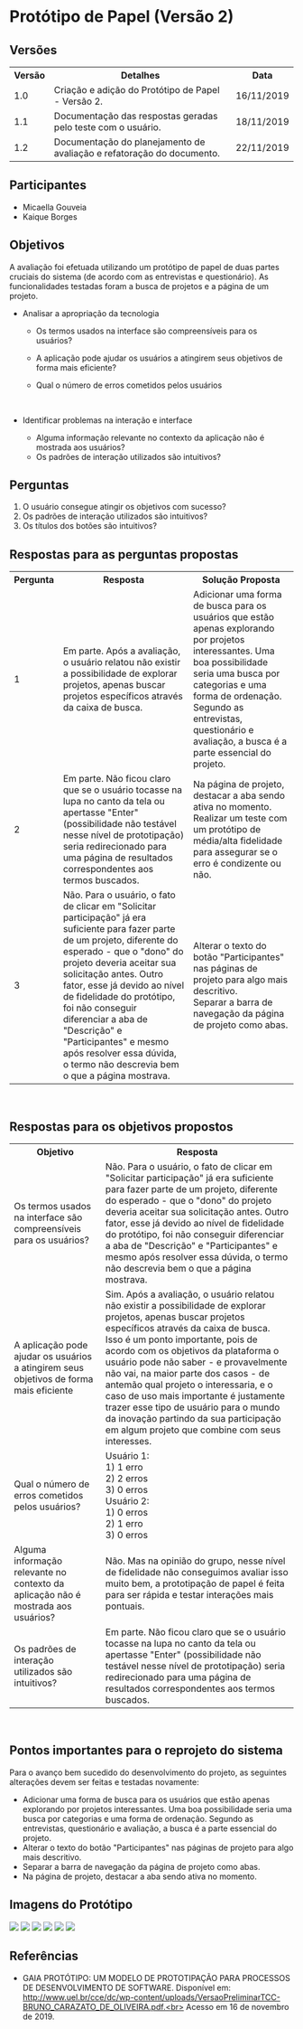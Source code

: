 # Protótipo de Papel (Versão 2)
<div class="line"></div>

## Versões

<table class="versions">
	<tr>
		<th class="version_header">Versão</th>
		<th>Detalhes</th>
		<th>Data</th>
	</tr>
	<tr>
		<td>1.0</td>
		<td>Criação e adição do Protótipo de Papel - Versão 2.</td>
		<td>16/11/2019</td>
	</tr>
	<tr>
		<td>1.1</td>
		<td>Documentação das respostas geradas pelo teste com o usuário.</td>
		<td>18/11/2019</td>
	</tr>	
	<tr>
		<td>1.2</td>
		<td>Documentação do planejamento de avaliação e refatoração do documento.</td>
		<td>22/11/2019</td>
	</tr>	
</table> 

## Participantes
- Micaella Gouveia
- Kaique Borges

## Objetivos

A avaliação foi efetuada utilizando um protótipo de papel de duas partes cruciais do sistema (de acordo com as entrevistas e questionário). As funcionalidades testadas foram a busca de projetos e a página de um projeto.
<br>

-  Analisar a apropriação da tecnologia

     - Os termos usados na interface são compreensíveis para os usuários?

     - A aplicação pode ajudar os usuários a atingirem seus objetivos de forma mais eficiente?
     - Qual o número de erros cometidos pelos usuários
	 
<br>

-  Identificar problemas na interação e interface

     - Alguma informação relevante no contexto da aplicação não é mostrada aos usuários?
	 - Os padrões de interação utilizados são intuitivos?



## Perguntas

1. O usuário consegue atingir os objetivos com sucesso?
2. Os padrões de interação utilizados são intuitivos?
3. Os títulos dos botões são intuitivos?

## Respostas para as perguntas propostas

<table class="versions">
	<tr>
		<th>Pergunta</th>
		<th>Resposta</th>
        <th>Solução Proposta</th>
	</tr>
	<tr>
		<td>1</td>
		<td>Em parte. Após a avaliação, o usuário relatou não existir a possibilidade de explorar projetos, apenas buscar projetos específicos através da caixa de busca.</td>
        <td>Adicionar uma forma de busca para os usuários que estão apenas explorando por projetos interessantes. Uma boa possibilidade seria uma busca por categorias e uma forma de ordenação. Segundo as entrevistas, questionário e avaliação, a busca é a parte essencial do projeto.</td>
	</tr>
	<tr>
		<td>2</td>
		<td>Em parte. Não ficou claro que se o usuário tocasse na lupa no canto da tela ou apertasse "Enter" (possibilidade não testável nesse nível de prototipação) seria redirecionado para uma página de resultados correspondentes aos termos buscados.</td>
        <td>Na página de projeto, destacar a aba sendo ativa no momento.<br>Realizar um teste com um protótipo de média/alta fidelidade para assegurar se o erro é condizente ou não.</td>
	</tr>
	<tr>
		<td>3</td>
		<td>Não. Para o usuário, o fato de clicar em "Solicitar participação" já era suficiente para fazer parte de um projeto, diferente do esperado - que o "dono" do projeto deveria aceitar sua solicitação antes. Outro fator, esse já devido ao nível de fidelidade do protótipo, foi não conseguir diferenciar a aba de "Descrição" e "Participantes" e mesmo após resolver essa dúvida, o termo não descrevia bem o que a página mostrava.</td>
        <td>Alterar o texto do botão "Participantes" nas páginas de projeto para algo mais descritivo.<br>Separar a barra de navegação da página de projeto como abas.</td>
	</tr>
</table> 
<br>

## Respostas para os objetivos propostos

<table class="versions">
	<tr>
		<th>Objetivo</th>
		<th>Resposta</th>
	</tr>
	<tr>
		<td>Os termos usados na interface são compreensíveis para os usuários?</td>
		<td>Não. Para o usuário, o fato de clicar em "Solicitar participação" já era suficiente para fazer parte de um projeto, diferente do esperado - que o "dono" do projeto deveria aceitar sua solicitação antes. Outro fator, esse já devido ao nível de fidelidade do protótipo, foi não conseguir diferenciar a aba de "Descrição" e "Participantes" e mesmo após resolver essa dúvida, o termo não descrevia bem o que a página mostrava.</td>
	</tr>
	<tr>
		<td>A aplicação pode ajudar os usuários a atingirem seus objetivos de forma mais eficiente</td>
		<td>Sim. Após a avaliação, o usuário relatou não existir a possibilidade de explorar projetos, apenas buscar projetos específicos através da caixa de busca. Isso é um ponto importante, pois de acordo com os objetivos da plataforma o usuário pode não saber - e provavelmente não vai, na maior parte dos casos - de antemão qual projeto o interessaria, e o caso de uso mais importante é justamente trazer esse tipo de usuário para o mundo da inovação partindo da sua participação em algum projeto que combine com seus interesses.</td>
	</tr>
	<tr>
		<td>Qual o número de erros cometidos pelos usuários?</td>
		<td>Usuário 1:<br>1) 1 erro<br>2) 2 erros <br> 3) 0 erros<br>
		Usuário 2:<br>1) 0 erros<br>2) 1 erro<br>3) 0 erros</td>
	</tr>
	<tr>
		<td>Alguma informação relevante no contexto da aplicação não é mostrada aos usuários?</td>
		<td> Não. Mas na opinião do grupo, nesse nível de fidelidade não conseguimos avaliar isso muito bem, a prototipação de papel é feita para ser rápida e testar interações mais pontuais.</td>
	<tr>
		<td>Os padrões de interação utilizados são intuitivos?</td>
		<td>Em parte. Não ficou claro que se o usuário tocasse na lupa no canto da tela ou apertasse "Enter" (possibilidade não testável nesse nível de prototipação) seria redirecionado para uma página de resultados correspondentes aos termos buscados.</td>
	</tr>
</table> 
<br>

## Pontos importantes para o reprojeto do sistema

Para o avanço bem sucedido do desenvolvimento do projeto, as seguintes alterações devem ser feitas e testadas novamente:

- Adicionar uma forma de busca para os usuários que estão apenas explorando por projetos interessantes. Uma boa possibilidade seria uma busca por categorias e uma forma de ordenação. Segundo as entrevistas, questionário e avaliação, a busca é a parte essencial do projeto.
- Alterar o texto do botão "Participantes" nas páginas de projeto para algo mais descritivo.
- Separar a barra de navegação da página de projeto como abas.
- Na página de projeto, destacar a aba sendo ativa no momento.




## Imagens do Protótipo
<img src="../assets/prototipo2/Protótipo2-1.png">
<img src="../assets/prototipo2/Protótipo2-2.png">
<img src="../assets/prototipo2/Protótipo2-3.png">
<img src="../assets/prototipo2/Protótipo2-4.png">
<img src="../assets/prototipo2/Protótipo2-5.png">
<img src="../assets/prototipo2/Protótipo2-6.png">

## Referências

- GAIA PROTÓTIPO: UM MODELO DE PROTOTIPAÇÃO PARA PROCESSOS DE DESENVOLVIMENTO DE
SOFTWARE.  Disponível em: http://www.uel.br/cce/dc/wp-content/uploads/VersaoPreliminarTCC-BRUNO_CARAZATO_DE_OLIVEIRA.pdf.<br>
Acesso em 16 de novembro de 2019.